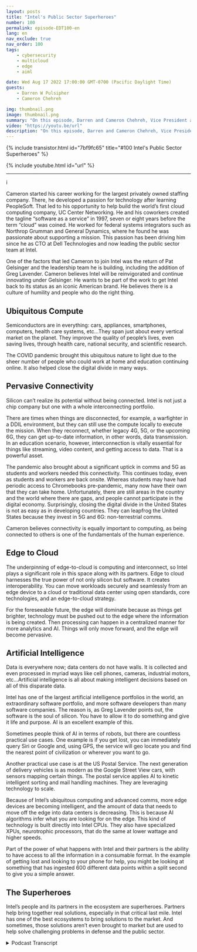 ```yaml
---
layout: posts
title: "Intel's Public Sector Superheroes"
number: 100
permalink: episode-EDT100-en
lang: en
nav_exclude: true
nav_order: 100
tags:
    - cybersecurity
    - multicloud
    - edge
    - aiml

date: Wed Aug 17 2022 17:00:00 GMT-0700 (Pacific Daylight Time)
guests:
    - Darren W Pulsipher
    - Cameron Chehreh

img: thumbnail.png
image: thumbnail.png
summary: "On this episode, Darren and Cameron Chehreh, Vice President and General Manager of Public Sector, Intel, talk about Intel’s superpowers: ubiquitous compute, pervasive connectivity, edge to cloud, and artificial intelligence."
video: "https://youtu.be/url"
description: "On this episode, Darren and Cameron Chehreh, Vice President and General Manager of Public Sector, Intel, talk about Intel’s superpowers: ubiquitous compute, pervasive connectivity, edge to cloud, and artificial intelligence."
---
```


<div>
{% include transistor.html id="7bf9fc65" title="#100 Intel's Public Sector Superheroes" %}

{% include youtube.html id="url" %}
</div>

---

i

Cameron started his career working for the largest privately owned staffing company. There, he developed a passion for technology after learning PeopleSoft. That led to his opportunity to help build the world’s first cloud computing company, UC Center Networking. He and his coworkers created the tagline “software as a service” in 1997, seven or eight years before the term “cloud” was coined. He worked for federal systems integrators such as Northrop Grumman and General Dynamics, where he found he was passionate about supporting a mission. This passion has been driving him since he as CTO at Dell Technologies and now leading the public sector team at Intel.

One of the factors that led Cameron to join Intel was the return of Pat Gelsinger and the leadership team he is building, including the addition of Greg Lavender. Cameron believes Intel will be reinvigorated and continue innovating under Gelsinger. He wants to be part of the work to get Intel back to its status as an iconic American brand. He believes there is a culture of humility and people who do the right thing.

## Ubiquitous Compute

Semiconductors are in everything: cars, appliances, smartphones, computers, health care systems, etc…They span just about every vertical market on the planet. They improve the quality of people’s lives, even saving lives, through health care, national security, and scientific research.

The COVID pandemic brought this ubiquitous nature to light due to the sheer number of people who could work at home and education continuing online. It also helped close the digital divide in many ways.

## Pervasive Connectivity

Silicon can’t realize its potential without being connected. Intel is not just a chip company but one with a whole interconnecting portfolio.

There are times when things are disconnected, for example, a warfighter in a DDIL environment, but they can still use the compute locally to execute the mission. When they reconnect, whether legacy 4G, 5G, or the upcoming 6G, they can get up-to-date information, in other words, data transmission. In an education scenario, however, interconnection is vitally essential for things like streaming, video content, and getting access to data. That is a powerful asset.

The pandemic also brought about a significant uptick in comms and 5G as students and workers needed this connectivity. This continues today, even as students and workers are back onsite. Whereas students may have had periodic access to Chromebooks pre-pandemic, many now have their own that they can take home. Unfortunately, there are still areas in the country and the world where there are gaps, and people cannot participate in the digital economy. Surprisingly, closing the digital divide in the United States is not as easy as in developing countries. They can leapfrog the United States because they invest in 5G and 6G: non-terrestrial comms.

Cameron believes connectivity is equally important to computing, as being connected to others is one of the fundamentals of the human experience.

## Edge to Cloud

The underpinning of edge-to-cloud is computing and interconnect, so Intel plays a significant role in this space along with its partners. Edge to cloud harnesses the true power of not only silicon but software. It creates interoperability. You can move workloads securely and seamlessly from an edge device to a cloud or traditional data center using open standards, core technologies, and an edge-to-cloud strategy.

For the foreseeable future, the edge will dominate because as things get brighter, technology must be pushed out to the edge where the information is being created. Then processing can happen in a centralized manner for more analytics and AI. Things will only move forward, and the edge will become pervasive.

## Artificial Intelligence

Data is everywhere now; data centers do not have walls. It is collected and even processed in myriad ways like cell phones, cameras, industrial motors, etc…Artificial intelligence is all about making intelligent decisions based on all of this disparate data.

Intel has one of the largest artificial intelligence portfolios in the world, an extraordinary software portfolio, and more software developers than many software companies. The reason is, as Greg Lavender points out, the software is the soul of silicon. You have to allow it to do something and give it life and purpose. AI is an excellent example of this.

Sometimes people think of AI in terms of robots, but there are countless practical use cases. One example is if you get lost, you can immediately query Siri or Google and, using GPS, the service will geo locate you and find the nearest point of civilization or wherever you want to go.

Another practical use case is at the US Postal Service. The next generation of delivery vehicles is as modern as the Google Street View cars, with sensors mapping certain things. The postal service applies AI to kinetic intelligent sorting and mail handling machines. They are leveraging technology to scale.

Because of Intel’s ubiquitous computing and advanced comms, more edge devices are becoming intelligent, and the amount of data that needs to move off the edge into data centers is decreasing. This is because AI algorithms infer what you are looking for on the edge. This kind of technology is built directly into Intel CPUs. They also have specialized XPUs, neurotrophic processors, that do the same at lower wattage and higher speeds.

Part of the power of what happens with Intel and their partners is the ability to have access to all the information in a consumable format. In the example of getting lost and looking to your phone for help, you might be looking at something that has ingested 600 different data points within a split second to give you a simple answer.

## The Superheroes

Intel’s people and its partners in the ecosystem are superheroes. Partners help bring together real solutions, especially in that critical last mile. Intel has one of the best ecosystems to bring solutions to the market. And sometimes, those solutions aren’t even brought to market but are used to help solve challenging problems in defense and the public sector. 



<details>
<summary> Podcast Transcript </summary>

<p></p>

</details>
